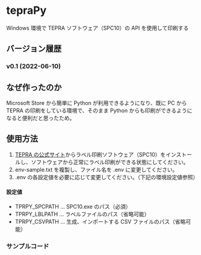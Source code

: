# tepraPy
Windows 環境で TEPRA ソフトウェア（SPC10）の API を使用して印刷する

## バージョン履歴
### v0.1 (2022-06-10)

## なぜ作ったのか
Microsoft Store から簡単に Python が利用できるようになり、既に PC から TEPRA の印刷をしている環境で、そのまま Python からも印刷ができるようになると便利だと思ったため。

## 使用方法
1. [TEPRA の公式サイト](https://www.kingjim.co.jp/download/tepra/)からラベル印刷ソフトウェア（SPC10）をインストールし、ソフトウェアから正常にラベル印刷ができる状態にしてください。
2. env-sample.txt を複製し、ファイル名を .env に変更してください。
3. .env の各設定値を必要に応じて変更してください。（下記の環境設定値参照）

#### 設定値
- TPRPY_SPCPATH ... SPC10.exe のパス（必須）
- TPRPY_LBLPATH ... ラベルファイルのパス（省略可能）
- TPRPY_CSVPATH ... 生成、インポートする CSV ファイルのパス（省略可能）

### サンプルコード
```

```